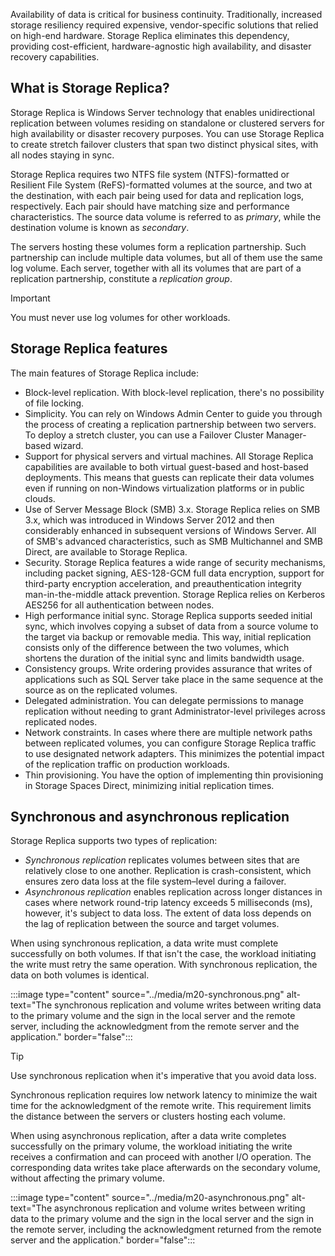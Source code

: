 Availability of data is critical for business continuity. Traditionally, increased storage resiliency required expensive, vendor-specific solutions that relied on high-end hardware. Storage Replica eliminates this dependency, providing cost-efficient, hardware-agnostic high availability, and disaster recovery capabilities.

## What is Storage Replica?

Storage Replica is Windows Server technology that enables unidirectional replication between volumes residing on standalone or clustered servers for high availability or disaster recovery purposes. You can use Storage Replica to create stretch failover clusters that span two distinct physical sites, with all nodes staying in sync.

Storage Replica requires two NTFS file system (NTFS)-formatted or Resilient File System (ReFS)-formatted volumes at the source, and two at the destination, with each pair being used for data and replication logs, respectively. Each pair should have matching size and performance characteristics. The source data volume is referred to as *primary*, while the destination volume is known as *secondary*.

The servers hosting these volumes form a replication partnership. Such partnership can include multiple data volumes, but all of them use the same log volume. Each server, together with all its volumes that are part of a replication partnership, constitute a *replication group*.

> [!IMPORTANT]
> You must never use log volumes for other workloads.

## Storage Replica features

The main features of Storage Replica include:

- Block-level replication. With block-level replication, there's no possibility of file locking.
- Simplicity. You can rely on Windows Admin Center to guide you through the process of creating a replication partnership between two servers. To deploy a stretch cluster, you can use a Failover Cluster Manager-based wizard.
- Support for physical servers and virtual machines. All Storage Replica capabilities are available to both virtual guest-based and host-based deployments. This means that guests can replicate their data volumes even if running on non-Windows virtualization platforms or in public clouds.
- Use of Server Message Block (SMB) 3.x. Storage Replica relies on SMB 3.x, which was introduced in Windows Server 2012 and then considerably enhanced in subsequent versions of Windows Server. All of SMB's advanced characteristics, such as SMB Multichannel and SMB Direct, are available to Storage Replica.
- Security. Storage Replica features a wide range of security mechanisms, including packet signing, AES-128-GCM full data encryption, support for third-party encryption acceleration, and preauthentication integrity man-in-the-middle attack prevention. Storage Replica relies on Kerberos AES256 for all authentication between nodes.
- High performance initial sync. Storage Replica supports seeded initial sync, which involves copying a subset of data from a source volume to the target via backup or removable media. This way, initial replication consists only of the difference between the two volumes, which shortens the duration of the initial sync and limits bandwidth usage.
- Consistency groups. Write ordering provides assurance that writes of applications such as SQL Server take place in the same sequence at the source as on the replicated volumes.
- Delegated administration. You can delegate permissions to manage replication without needing to grant Administrator-level privileges across replicated nodes.
- Network constraints. In cases where there are multiple network paths between replicated volumes, you can configure Storage Replica traffic to use designated network adapters. This minimizes the potential impact of the replication traffic on production workloads.
- Thin provisioning. You have the option of implementing thin provisioning in Storage Spaces Direct, minimizing initial replication times.

## Synchronous and asynchronous replication

Storage Replica supports two types of replication:

- *Synchronous replication* replicates volumes between sites that are relatively close to one another. Replication is crash-consistent, which ensures zero data loss at the file system–level during a failover.
- *Asynchronous replication* enables replication across longer distances in cases where network round-trip latency exceeds 5 milliseconds (ms), however, it's subject to data loss. The extent of data loss depends on the lag of replication between the source and target volumes.

When using synchronous replication, a data write must complete successfully on both volumes. If that isn't the case, the workload initiating the write must retry the same operation. With synchronous replication, the data on both volumes is identical.

:::image type="content" source="../media/m20-synchronous.png" alt-text="The synchronous replication and volume writes between writing data to the primary volume and the sign in the local server and the remote server, including the acknowledgment from the remote server and the application." border="false":::

> [!TIP]
> Use synchronous replication when it's imperative that you avoid data loss.

 Synchronous replication requires low network latency to minimize the wait time for the acknowledgment of the remote write. This requirement limits the distance between the servers or clusters hosting each volume.

When using asynchronous replication, after a data write completes successfully on the primary volume, the workload initiating the write receives a confirmation and can proceed with another I/O operation. The corresponding data writes take place afterwards on the secondary volume, without affecting the primary volume.

:::image type="content" source="../media/m20-asynchronous.png" alt-text="The asynchronous replication and volume writes between writing data to the primary volume and the sign in the local server and the sign in the remote server, including the acknowledgment returned from the remote server and the application." border="false":::
